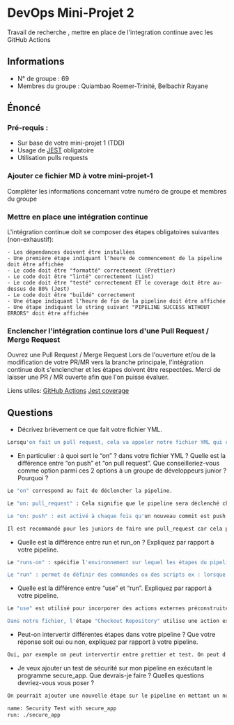 # DevOps Mini-Projet 2

Travail de recherche , mettre en place de l'integration continue avec les GitHub Actions

## Informations

-   N° de groupe : 69
-   Membres du groupe : Quiambao Roemer-Trinité, Belbachir Rayane

## Énoncé

### Pré-requis :

-   Sur base de votre mini-projet 1 (TDD)
-   Usage de [JEST](https://jestjs.io/docs/getting-started) obligatoire
-   Utilisation pulls requests

### Ajouter ce fichier MD à votre mini-projet-1

Compléter les informations concernant votre numéro de groupe et membres du groupe

### Mettre en place une intégration continue

L'intégration continue doit se composer des étapes obligatoires suivantes (non-exhaustif):

    - Les dépendances doivent être installées
    - Une première étape indiquant l'heure de commencement de la pipeline doit être affichée
    - Le code doit être "formatté" correctement (Prettier)
    - Le code doit être "linté" correctement (Lint)
    - Le code doit être "testé" correctement ET le coverage doit être au-dessus de 80% (Jest)
    - Le code doit être "buildé" correctement
    - Une étape indiquant l'heure de fin de la pipeline doit être affichée
    - Une étape indiquant le string suivant "PIPELINE SUCCESS WITHOUT ERRORS" doit être affichée

### Enclencher l'intégration continue lors d'une Pull Request / Merge Request

Ouvrez une Pull Request / Merge Request
Lors de l'ouverture et/ou de la modification de votre PR/MR vers la branche principale, l'intégration continue doit s'enclencher et les étapes doivent être respectées.
Merci de laisser une PR / MR ouverte afin que l'on puisse évaluer.

Liens utiles:
[GitHub Actions](https://docs.github.com/fr/actions)
[Jest coverage](https://www.valentinog.com/blog/jest-coverage/)

## Questions

-   Décrivez brièvement ce que fait votre fichier YML.

```bash
Lorsqu'on fait un pull request, cela va appeler notre fichier YML qui correspond à la pipeline. Ce fichier permet de vérifier plusieurs étapes qui ont été définis dans l'intégration continue. Il comprend des étapes telles que la récupération du code source, l'installation des dépendances, le formatage du code, la vérification de la conformité, l'exécution des tests, la construction du projet et l'affichage de messages de début et de fin, ainsi qu'un message de succès si la pipeline s'exécute sans erreur. 
```

-   En particulier : à quoi sert le “on” ? dans votre fichier YML ? Quelle est la différence entre “on push” et “on pull request”. Que conseilleriez-vous comme option parmi ces 2 options à un groupe de développeurs junior ? Pourquoi ?

```bash
Le "on" correspond au fait de déclencher la pipeline. 

Le "on: pull_request" : Cela signifie que le pipeline sera déclenché chaque fois qu'une pull request est ouverte ou mise à jour. 

Le "on: push" : est activé à chaque fois qu'un nouveau commit est push sur une branche spécifique. 

Il est recommandé pour les juniors de faire une pull_request car cela permet de vérifier des modifications avant d'appliquer merge sur la branche main ce qui apporte une sécurité en plus évitant des bugs ou des erreurs. 
```

-   Quelle est la différence entre run et run_on ? Expliquez par rapport à votre pipeline.

```bash
Le "runs-on" : spécifie l'environnement sur lequel les étapes du pipeline seront exécutées. 

Le "run" : permet de définir des commandes ou des scripts ex : lorsque la pipeline s'exécute cela va lancer la commande tels que "npm install", "npm run prettier", "npm run lint". 
```

-   Quelle est la différence entre “use” et “run”. Expliquez par rapport à votre pipeline.

```bash
Le "use" est utilisé pour incorporer des actions externes préconstruites dans le pipeline, alors que "run" est utilisé pour exécuter des commandes ou des scripts dans l'environnement défini par le champ "runs-on".

Dans notre fichier, l'étape "Checkout Repository" utilise une action externe avec uses: actions/checkout@v2, qui permet de cloner le dépôt dans l'environnement d'exécution. 
```

-   Peut-on intervertir différentes étapes dans votre pipeline ? Que votre réponse soit oui ou non, expliquez par rapport à votre pipeline.

```bash
Oui, par exemple on peut intervertir entre prettier et test. On peut d'abord commencer à run les test et ensuite prettier.
```

-   Je veux ajouter un test de sécurité sur mon pipeline en exécutant le programme secure_app. Que devrais-je faire ? Quelles questions devriez-vous vous poser ?

```bash
On pourrait ajouter une nouvelle étape sur le pipeline en mettant un nouveau run qui exécutera le fichier. Par exemple : 

name: Security Test with secure_app
run: ./secure_app
```
